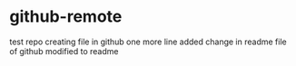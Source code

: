 # github-remote
test repo
creating file in github
one more line added
change in readme file of github
modified to readme
